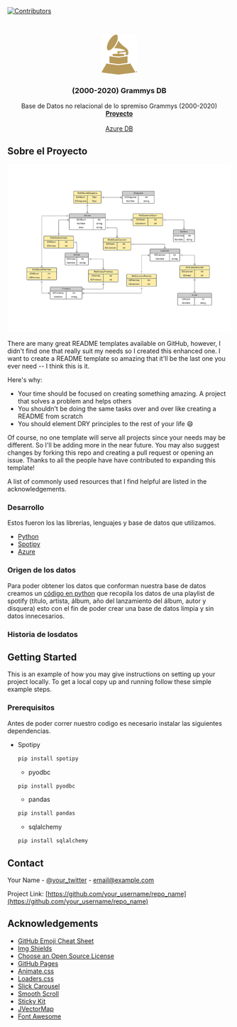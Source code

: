 [![Contributors][contributors-shield]][contributors-url]


<br />
<p align="center">
  <a href="https://github.com/othneildrew/Best-README-Template">
    <img src="assets/logo.png" alt="Logo" width="80" height="90">
  </a>

  <h3 align="center">(2000-2020) Grammys DB</h3>

  <p align="center">
    Base de Datos no relacional de lo spremiso Grammys (2000-2020)
    <br />
    <a href="https://github.com/Isiguenza/GrammysDB"><strong>Proyecto</strong></a>
    <br />
    <br />
    <a href="#">Azure DB</a>
  </p>
</p>

## Sobre el Proyecto

![Diagrama ER](https://github.com/Isiguenza/GrammysDB/blob/main/assets/screenshot.png)

There are many great README templates available on GitHub, however, I didn't find one that really suit my needs so I created this enhanced one. I want to create a README template so amazing that it'll be the last one you ever need -- I think this is it.

Here's why:
* Your time should be focused on creating something amazing. A project that solves a problem and helps others
* You shouldn't be doing the same tasks over and over like creating a README from scratch
* You should element DRY principles to the rest of your life :smile:

Of course, no one template will serve all projects since your needs may be different. So I'll be adding more in the near future. You may also suggest changes by forking this repo and creating a pull request or opening an issue. Thanks to all the people have have contributed to expanding this template!

A list of commonly used resources that I find helpful are listed in the acknowledgements.

### Desarrollo

Estos fueron los las librerias, lenguajes y base de datos que utilizamos.
* [Python](https://www.python.org/)
* [Spotipy](https://spotipy.readthedocs.io/en/2.16.1/)
* [Azure](https://azure.microsoft.com/)

### Origen de los datos

Para poder obtener los datos que conforman nuestra base de datos creamos un [código en python](https://github.com/Isiguenza/GrammysDB/blob/main/spotify_db_final.py) que recopila los datos de una playlist de spotify (título, artista, álbum, año del lanzamiento del álbum, autor y disquera)  esto con el fin de  poder crear una base de datos limpia y sin datos  innecesarios.

### Historia de losdatos
## Getting Started

This is an example of how you may give instructions on setting up your project locally.
To get a local copy up and running follow these simple example steps.

### Prerequisitos

Antes de poder correr nuestro codigo es necesario instalar las siguientes dependencias.
* Spotipy
  ```sh
  pip install spotipy
  ```
  * pyodbc
  ```sh
  pip install pyodbc
  ```
   * pandas
  ```sh
  pip install pandas
  ```
   * sqlalchemy
  ```sh
  pip install sqlalchemy
  ```

<!-- CONTACT -->
## Contact

Your Name - [@your_twitter](https://twitter.com/your_username) - email@example.com

Project Link: [https://github.com/your_username/repo_name](https://github.com/your_username/repo_name)



<!-- ACKNOWLEDGEMENTS -->
## Acknowledgements
* [GitHub Emoji Cheat Sheet](https://www.webpagefx.com/tools/emoji-cheat-sheet)
* [Img Shields](https://shields.io)
* [Choose an Open Source License](https://choosealicense.com)
* [GitHub Pages](https://pages.github.com)
* [Animate.css](https://daneden.github.io/animate.css)
* [Loaders.css](https://connoratherton.com/loaders)
* [Slick Carousel](https://kenwheeler.github.io/slick)
* [Smooth Scroll](https://github.com/cferdinandi/smooth-scroll)
* [Sticky Kit](http://leafo.net/sticky-kit)
* [JVectorMap](http://jvectormap.com)
* [Font Awesome](https://fontawesome.com)





<!-- MARKDOWN LINKS & IMAGES -->
<!-- https://www.markdownguide.org/basic-syntax/#reference-style-links -->
[contributors-shield]: https://img.shields.io/github/contributors/othneildrew/Best-README-Template.svg?style=for-the-badge
[contributors-url]: https://github.com/othneildrew/Best-README-Template/graphs/contributors
[forks-shield]: https://img.shields.io/github/forks/othneildrew/Best-README-Template.svg?style=for-the-badge
[forks-url]: https://github.com/othneildrew/Best-README-Template/network/members
[stars-shield]: https://img.shields.io/github/stars/othneildrew/Best-README-Template.svg?style=for-the-badge
[stars-url]: https://github.com/othneildrew/Best-README-Template/stargazers
[issues-shield]: https://img.shields.io/github/issues/othneildrew/Best-README-Template.svg?style=for-the-badge
[issues-url]: https://github.com/othneildrew/Best-README-Template/issues
[license-shield]: https://img.shields.io/github/license/othneildrew/Best-README-Template.svg?style=for-the-badge
[license-url]: https://github.com/othneildrew/Best-README-Template/blob/master/LICENSE.txt
[linkedin-shield]: https://img.shields.io/badge/-LinkedIn-black.svg?style=for-the-badge&logo=linkedin&colorB=555
[linkedin-url]: https://linkedin.com/in/othneildrew
[product-screenshot]: images/screenshot.png

